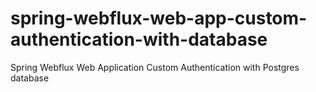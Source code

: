 # spring-webflux-web-app-custom-authentication-with-database
Spring Webflux Web Application Custom Authentication with Postgres database
